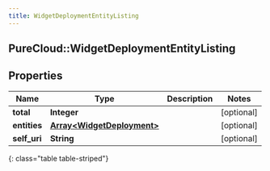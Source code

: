 ```yaml
---
title: WidgetDeploymentEntityListing
---
```

## PureCloud::WidgetDeploymentEntityListing

## Properties

|Name | Type | Description | Notes|
|------------ | ------------- | ------------- | -------------|
| **total** | **Integer** |  | [optional] |
| **entities** | [**Array&lt;WidgetDeployment&gt;**](WidgetDeployment.html) |  | [optional] |
| **self_uri** | **String** |  | [optional] |
{: class="table table-striped"}


